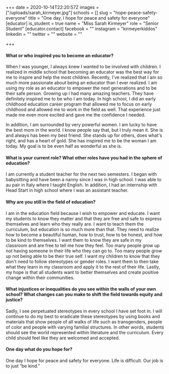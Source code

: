 +++
date = 2020-10-14T22:20:57Z
images = ["/uploads/sarah_kirmeyer.jpg"]
schools = []
slug = "hope-peace-safety-everyone"
title = "One day, I hope for peace and safety for everyone"
[educator]
is_student = true
name = "Miss Sarah Kirmeyer"
role = "Senior Student"
[educator.contact]
facebook = ""
instagram = "kirmeyerkiddos"
linkedin = ""
twitter = ""
website = ""

+++
#### What or who inspired you to become an educator?

When I was younger, I always knew I wanted to be involved with children. I realized in middle school that becoming an educator was the best way for me to inspire and help the most children. Recently, I've realized that I am so much more passionate about being an educator than I ever realized. I am using my role as an educator to empower the next generations and to be their safe person. Growing up I had many amazing teachers. They have definitely inspired me to be who I am today. In high school, I did an early childhood education career program that allowed me to focus on early childhood and allowed me to work in the field as well. That experience just made me even more excited and gave me the confidence I needed.

In addition, I am surrounded by very powerful women. I am lucky to have the best mom in the world. I know people say that, but I truly mean it. She is and always has been my best friend. She stands up for others, does what's right, and has a heart of gold. She has inspired me to be the woman I am today. My goal is to be even half as wonderful as she is.

#### What is your current role? What other roles have you had in the sphere of education?

I am currently a student teacher  for the next two semesters. I began with babysitting and have been a nanny since I was in high school. I was able to au pair in Italy where I taught English. In addition, I had an internship with Head Start in high school where I was an assistant teacher.

#### Why are you still in the field of education?

I am in the education field because I wish to empower and educate.  I want my students to know they matter and that they are free and safe to express themselves and learn who they really are. I want to teach them the curriculum, but education is so much more than that. They need to realize how to become a beautiful human, how to trust, how to be honest, and how to be kind to themselves. I want them to know they are safe in my classroom and are free to tell me how they feel. Too many people grow up not having someone in their life who they can go to. Too many people grow up not being able to be their true self. I want my children to know that they don't need to follow stereotypes or gender roles. I want them to then take what they learn in my classroom and apply it to the rest of their life. Lastly, my hope is that all students want to better themselves and create positive change within their communities. 

#### What injustices or inequalities do you see within the walls of your own school? What changes can you make to shift the field towards equity and justice?

Sadly, I see perpetuated stereotypes in every school I have set foot in.  I will continue to do my best to eradicate these stereotypes by using books and materials that show people of all walks of life such as transgenders, people of color and people with varying familial structures. In other words, students should see the world represented within literature and the curriculum. Every  child should feel like they are welcomed and accepted.

#### One day what do you hope for?

One day I hope for peace and safety for everyone. Life is difficult.  Our job is to just “be kind.”